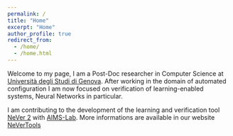 ```yaml
---
permalink: /
title: "Home"
excerpt: "Home"
author_profile: true
redirect_from:
  - /home/
  - /home.html
---
```


Welcome to my page, I am a Post-Doc researcher in Computer Science at [Università degli Studi di Genova](https://unige.it).
After working in the domain of automated configuration I am now focused on verification of learning-enabled systems, Neural Networks in particular.

I am contributing to the development of the learning and verification tool [NeVer 2](https://github.com/nevertools/never2) with [AIMS-Lab](http://www.aimslab.org).
More informations are available in our website [NeVerTools](https://neuralverification.org)
